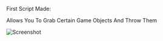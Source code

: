First Script Made:

Allows You To Grab Certain Game Objects And Throw Them

![Screenshot](https://giphy.com/gifs/3o7qDW6ucSiFY4YFWM.gif)
